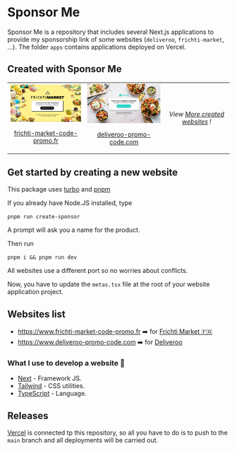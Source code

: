 # Sponsor Me

Sponsor Me is a repository that includes several Next.js applications to provide my sponsorship link of some websites (`deliveroo`, `frichti-market`, ...). The folder `apps` contains applications deployed on Vercel.

## Created with Sponsor Me

<table>
<tr>
<td align="center">
<img style="width: 240px" src="apps/frichti-market/src/app/opengraph-image.png" />
<p><a href="https://www.frichti-market-code-promo.fr">frichti-market-code-promo.fr</a></p>
</td>
<td align="center">
<img style="width: 240px" src="apps/deliveroo/src/app/opengraph-image.png" />
<p><a href="https://www.deliveroo-promo-code.com">deliveroo-promo-code.com</a></p>
</td>
<td align="center">
<em>View <a href="#websites-list">More created websites</a> !</em>
</td>
</tr>
</table>

## Get started by creating a new website

This package uses [turbo](https://turbo.build/) and [pnpm](https://pnpm.io/fr)

If you already have Node.JS installed, type

```console
pnpm run create-sponsor
```

A prompt will ask you a name for the product.

Then run 

```console
pnpm i && pnpm run dev
```

All websites use a different port so no worries about conflicts.

Now, you have to update the `metas.tsx` file at the root of your website application project.

## Websites list

* https://www.frichti-market-code-promo.fr ➡️ for [Frichti Market 🇫🇷](https://www.frichtimarket.com/)
* https://www.deliveroo-promo-code.com ➡️ for [Deliveroo](https://deliveroo.com)

### What I use to develop a website 🚀

- [Next](https://github.com/facebook/react) - Framework JS.
- [Tailwind](https://tailwind.com) - CSS utilities.
- [TypeScript](https://www.typescriptlang.org/) - Language.

## Releases

[Vercel](https://vercel.com) is connected tp this repository, so all you have to do is to push to the `main` branch and all deployments will be carried out.

